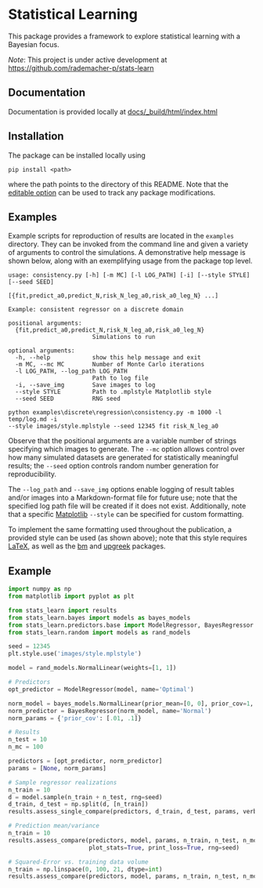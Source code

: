 # Statistical Learning
This package provides a framework to explore statistical learning with a Bayesian focus.

*Note*: This project is under active development at https://github.com/rademacher-p/stats-learn

## Documentation
Documentation is provided locally at [docs/_build/html/index.html](docs/_build/html/index.html)

## Installation
The package can be installed locally using
```
pip install <path>
```
where the path points to the directory of this README. Note that the
[editable option](https://pip.pypa.io/en/stable/cli/pip_install/) can be used to track any package modifications.

## Examples
Example scripts for reproduction of results are located in the `examples` directory. They can be invoked from the 
command line and given a variety of arguments to control the simulations. A demonstrative help message is shown below, 
along with an exemplifying usage from the package top level.

```
usage: consistency.py [-h] [-m MC] [-l LOG_PATH] [-i] [--style STYLE] [--seed SEED]
                      [{fit,predict_a0,predict_N,risk_N_leg_a0,risk_a0_leg_N} ...]

Example: consistent regressor on a discrete domain

positional arguments:
  {fit,predict_a0,predict_N,risk_N_leg_a0,risk_a0_leg_N}
                        Simulations to run

optional arguments:
  -h, --help            show this help message and exit
  -m MC, --mc MC        Number of Monte Carlo iterations
  -l LOG_PATH, --log_path LOG_PATH
                        Path to log file
  -i, --save_img        Save images to log
  --style STYLE         Path to .mplstyle Matplotlib style
  --seed SEED           RNG seed

```

```commandline
python examples\discrete\regression\consistency.py -m 1000 -l temp/log.md -i 
--style images/style.mplstyle --seed 12345 fit risk_N_leg_a0 
```

Observe that the positional arguments are a variable number of strings specifying which images to generate. The `--mc` 
option allows control over how many simulated datasets are generated for statistically meaningful results; the `--seed` 
option controls random number generation for reproducibility. 

The `--log_path` and `--save_img` options enable logging 
of result tables and/or images into a Markdown-format file for future use; note that the specified log path file will 
be created if it does not exist. Additionally, note that a specific [Matplotlib](https://matplotlib.org/) `--style` can 
be specified for custom formatting. 

To implement the same formatting used throughout the publication, a provided style
can be used (as shown above); note that this style requires [LaTeX](https://www.latex-project.org/), as well as the 
[bm](https://www.ctan.org/pkg/bm) and [upgreek](https://www.ctan.org/pkg/upgreek) packages.

## Example
```python
import numpy as np
from matplotlib import pyplot as plt

from stats_learn import results
from stats_learn.bayes import models as bayes_models
from stats_learn.predictors.base import ModelRegressor, BayesRegressor
from stats_learn.random import models as rand_models

seed = 12345
plt.style.use('images/style.mplstyle')

model = rand_models.NormalLinear(weights=[1, 1])

# Predictors
opt_predictor = ModelRegressor(model, name='Optimal')

norm_model = bayes_models.NormalLinear(prior_mean=[0, 0], prior_cov=1, allow_singular=True)
norm_predictor = BayesRegressor(norm_model, name='Normal')
norm_params = {'prior_cov': [.01, .1]}

# Results
n_test = 10
n_mc = 100

predictors = [opt_predictor, norm_predictor]
params = [None, norm_params]

# Sample regressor realizations
n_train = 10
d = model.sample(n_train + n_test, rng=seed)
d_train, d_test = np.split(d, [n_train])
results.assess_single_compare(predictors, d_train, d_test, params, verbose=True)

# Prediction mean/variance
n_train = 10
results.assess_compare(predictors, model, params, n_train, n_test, n_mc, stats=('mean', 'std'), verbose=True,
                       plot_stats=True, print_loss=True, rng=seed)

# Squared-Error vs. training data volume
n_train = np.linspace(0, 100, 21, dtype=int)
results.assess_compare(predictors, model, params, n_train, n_test, n_mc, verbose=True, plot_loss=True, rng=seed)
```